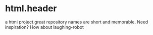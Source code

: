 # html.header
a htmi project.great repository names are short and memorable. Need inspiration? How about laughing-robot
